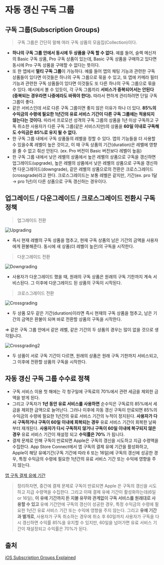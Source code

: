 # 자동 갱신 구독 그룹

## 구독 그룹(Subscription Groups)

> 구독 그룹은 간단히 말해 여러 구독 상품의 모음집(Collection)이다.

- **하나의 구독 그룹 안에서 동시에 두 상품을 구독 할 수 없다.** 예를 들어, 슬랙 메신저의 Basic 구독 상품, Pro 구독 상품이 있는데, Basic 구독 상품을 구매하고 있다면 동시에 Pro 구독 상품을 구매할 수 없다는 뜻이다.
- 또 한 앱에서 **멀티 구독 그룹**이 가능하다. 예를 들어 앱의 채팅 기능과 관련한 구독 상품들이 있다면 이것들은 하나의 구독 그룹으로 묶을 수 있고, 또 앱에 카메라 필터 기능과 관련한 구독 상품들이 있다면 이것들도 또 다른 하나의 구독 그룹으로 묶을 수 있다. 예시에서 볼 수 있듯이, 각 구독 그룹끼리 **서비스가 중복되어서는 안된다(중복되는 경우라면 나중에라도 바꿔야 한다).** 따라서 편하게 관리하려면 단일 구독 그룹이 좋다.
- 같은 서비스인데 서로 다른 구독 그룹이면 좋지 않은 이유가 하나 더 있다. **85%의 수익금의 수령에 필요한 1년간의 유료 서비스 기간이 다른 구독 그룹에는 적용되지 않는다는 것이다.** 따라서 프로모션 성격의 구독 그룹의 상품을 1년 이상 구독하고 구독 취소한 사용자가 다른 구독 그룹(같은 서비스지만)의 상품을 **60일 이내로 구독해도 수익금은 85%로 유지 될 수 없다.**
- 한 구독 그룹 내에서 구독 상품들의 레벨을 정할 수 있다. 앱의 기능들을 더 사용할 수 있을수록 레벨이 높은 것이고, 이 때 구독 상품의 기간(duration)은 레벨에 영향을 줄 수 없고 줘선 안된다. (ex. Pro 버전이 Basic 버전보다 레벨이 높음)
- 한 구독 그룹 내에서 낮은 레벨의 상품에서 높은 레벨의 상품으로 구독을 갱신하면 업그레이드(upgrade), 높은 레벨의 상품에서 낮은 레벨의 상품으로 구독을 갱신하면 다운그레이드(downgrade), 같은 레벨의 상품으로의 전환은 크로스그레이드(crossgrade)라고 한다. 크로스그레이드는 보통 레벨은 같지만, 기간(ex. pro 1달 → pro 1년)이 다른 상품으로 구독 갱신하는 경우이다.

## 업그레이드 / 다운그레이드 / 크로스그레이드 전환시 구독 정책

> 업그레이드 전환

![Upgrading](https://user-images.githubusercontent.com/38216027/100183836-53ba2100-2f23-11eb-9d94-d789cba01c4a.png)

- 즉시 현재 레벨의 구독 상품을 멈추고, 현재 구독 상품의 남은 기간의 금액을 사용자에게 환불해준다. 동시에 새 상품(더 레벨이 높은)의 구독을 시작한다.

> 다운그레이드 전환

![Downgrading](https://user-images.githubusercontent.com/38216027/100183837-5452b780-2f23-11eb-8816-8f005fd6bd88.png)

- 사용자가 다운그레이드 했을 때, 원래의 구독 상품은 원래의 구독 기한까지 계속 서비스된다. 그 이후에 다운그레이드 된 상품의 구독이 시작된다.

> 크로스그레이드 전환

![Crossgrading](https://user-images.githubusercontent.com/38216027/100183842-5583e480-2f23-11eb-8be4-deab08e2bc04.png)

- 두 상품 모두 같은 기간(duration)이라면 즉시 현재의 구독 상품을 멈추고, 남은 기간의 금액은 환불이 되며 바로 전환할 상품의 구독을 시작한다.

⇒  같은 구독 그룹 안에서 같은 레벨, 같은 기간의 두 상품의 경우는 많이 없을 것으로 생각됩니다.

![Crossgrading2](https://user-images.githubusercontent.com/38216027/100183843-56b51180-2f23-11eb-87a5-3b3fd20958c8.png)

- 두 상품이 서로 구독 기간이 다르면, 원래의 상품은 원래 구독 기한까지 서비스되고, 그 이후에 전환할 상품의 구독을 시작한다.

## 자동 갱신 구독 그룹 수수료 정책

- 구독 서비스 이용 첫 해에는 각 청구일에 구독료의 70%에서 관련 세금을 제외한 금액을 받게 된다.
- 그리고 구독자가 **1년 동안 유료 서비스를 사용하면** 순수익은 구독료의 85%에서 세금을 제외한 금액으로 늘어난다. 그러나 이후에 자동 갱신 구독이 만료되면 85%의 수익금의 수령에 필요한 1년간의 유료 서비스 기간의 누적이 정지된다. 
**사용자가 다시 구독하거나 구독이 60일 이내에 회복되는 경우** 유료 서비스 기간이 회복한 날짜부터 재개된다. **사용자가 다시 구독하지 않거나 구독이 60일 이내에 복구되지 않은 경우** 유료 서비스 기간이 재설정 되고 **수익률은 70%** 가 됩니다.
- 결제 문제로 인해 구독이 만료되면 Apple은 구독의 갱신을 시도하고 지급 수령액을 수집한다. App Store Connect에서 앱 구독의 결제 유예 기간을 활성화하고, Apple이 해당 유예기간(구독 기간에 따라 6 또는 16일)에 구독의 갱신에 성공한 경우, 특정 수익금의 수령에 필요한 1년간의 유료 서비스 기간 또는 수익에 영향을 주지 않는다.

[앱 구독 결제 유예 기간](https://www.notion.so/07f6056db21e433182a5e3bcb56fdc38)

> 정리하자면, 중간에 결제 문제로 구독이 만료되면 Apple 은 구독의 갱신을 시도하고 지급 수령액을 수집한다. 그리고 이때 결제 유예 기간이 활성화하는데(6일 or 16일), **이 유예 기간까지 돈 지불 유무와 관계없이 구독 서비스를 원래대로 사용할 수 있고** 유예 기간안에 구독의 갱신이 성공한 경우, 특정 수익금의 수령에 필요한 1년간 유료 서비스 기간 또는 수익에 영향을 주지 않는다. 그리고 **유예 기간과 별개로**, 사용자가 구독 취소하는 경우에 취소 후 60일까지 사용자가 구독을 다시 갱신하면 수익률 85%을 유지할 수 있지만, 60일을 넘어가면 유료 서비스 기간이 재설정되고 수익률은 70%가 된다.

## 출처

[iOS Subscription Groups Explained](https://www.revenuecat.com/blog/ios-subscription-groups-explained)

[](https://help.apple.com/app-store-connect/#/dev58bda3212)